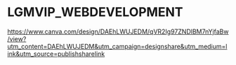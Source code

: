# LGMVIP_WEBDEVELOPMENT

https://www.canva.com/design/DAEhLWUJEDM/qVR2Ig97ZNDlBM7nYjfaBw/view?utm_content=DAEhLWUJEDM&utm_campaign=designshare&utm_medium=link&utm_source=publishsharelink
